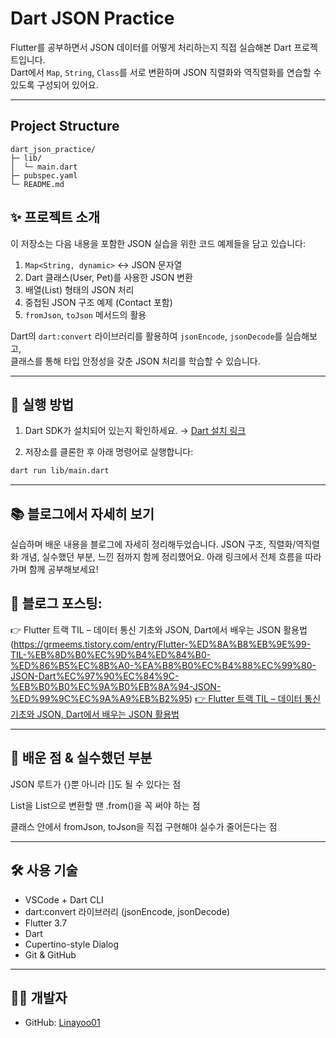 # Dart JSON Practice 
 
 Flutter를 공부하면서 JSON 데이터를 어떻게 처리하는지 직접 실습해본 Dart 프로젝트입니다.  
 Dart에서 `Map`, `String`, `Class`를 서로 변환하며 JSON 직렬화와 역직렬화를 연습할 수 있도록 구성되어 있어요.
 
 ---
 
 
 ## Project Structure
 
 ```
 dart_json_practice/
 ├─ lib/
 │  └─ main.dart
 ├─ pubspec.yaml
 └─ README.md
 ```
 
 
 ## ✨ 프로젝트 소개
 
 이 저장소는 다음 내용을 포함한 JSON 실습을 위한 코드 예제들을 담고 있습니다:
 
 1. `Map<String, dynamic>` ↔ JSON 문자열
 2. Dart 클래스(User, Pet)를 사용한 JSON 변환
 3. 배열(List) 형태의 JSON 처리
 4. 중첩된 JSON 구조 예제 (Contact 포함)
 5. `fromJson`, `toJson` 메서드의 활용
 
 Dart의 `dart:convert` 라이브러리를 활용하여 `jsonEncode`, `jsonDecode`를 실습해보고,  
 클래스를 통해 타입 안정성을 갖춘 JSON 처리를 학습할 수 있습니다.
 
 ---
 
 ## 📌 실행 방법
 
 1. Dart SDK가 설치되어 있는지 확인하세요.
    → [Dart 설치 링크](https://dart.dev/get-dart)
 
 2. 저장소를 클론한 후 아래 명령어로 실행합니다:
 
 ```bash
 dart run lib/main.dart
 ```
 ---
 
 ## 📚 블로그에서 자세히 보기
 실습하며 배운 내용을 블로그에 자세히 정리해두었습니다.
 JSON 구조, 직렬화/역직렬화 개념, 실수했던 부분, 느낀 점까지 함께 정리했어요.
 아래 링크에서 전체 흐름을 따라가며 함께 공부해보세요!
 
 ## 🔗 블로그 포스팅:
 👉 Flutter 트랙 TIL – 데이터 통신 기초와 JSON, Dart에서 배우는 JSON 활용법(https://grmeems.tistory.com/entry/Flutter-%ED%8A%B8%EB%9E%99-TIL-%EB%8D%B0%EC%9D%B4%ED%84%B0-%ED%86%B5%EC%8B%A0-%EA%B8%B0%EC%B4%88%EC%99%80-JSON-Dart%EC%97%90%EC%84%9C-%EB%B0%B0%EC%9A%B0%EB%8A%94-JSON-%ED%99%9C%EC%9A%A9%EB%B2%95)
 [👉 Flutter 트랙 TIL – 데이터 통신 기초와 JSON, Dart에서 배우는 JSON 활용법](https://grmeems.tistory.com/entry/Flutter-%ED%8A%B8%EB%9E%99-TIL-%EB%8D%B0%EC%9D%B4%ED%84%B0-%ED%86%B5%EC%8B%A0-%EA%B8%B0%EC%B4%88%EC%99%80-JSON-Dart%EC%97%90%EC%84%9C-%EB%B0%B0%EC%9A%B0%EB%8A%94-JSON-%ED%99%9C%EC%9A%A9%EB%B2%95)
 
 ---
 
 
 ## 🧠 배운 점 & 실수했던 부분
 JSON 루트가 {}뿐 아니라 []도 될 수 있다는 점
 
 List<dynamic>을 List<String>으로 변환할 땐 .from()을 꼭 써야 하는 점
 
 클래스 안에서 fromJson, toJson을 직접 구현해야 실수가 줄어든다는 점
 
 ---
 
 ## 🛠 사용 기술
 
 - VSCode + Dart CLI
 - dart:convert 라이브러리 (jsonEncode, jsonDecode)
 - Flutter 3.7
 - Dart
 - Cupertino-style Dialog
 - Git & GitHub
 
 ---
 
 ## 👨‍💻 개발자
 - GitHub: [Linayoo01](https://github.com/Linayoo01)
